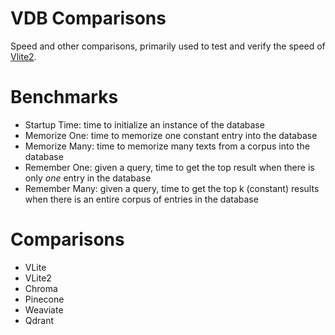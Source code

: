 # VDB Comparisons
Speed and other comparisons, primarily used to test and verify the speed of [Vlite2](https://github.com/raydelvecchio/vlite-v2). 

# Benchmarks
* Startup Time: time to initialize an instance of the database
* Memorize One: time to memorize one constant entry into the database
* Memorize Many: time to memorize many texts from a corpus into the database
* Remember One: given a query, time to get the top result when there is only *one* entry in the database
* Remember Many: given a query, time to get the top k (constant) results when there is an entire corpus of entries in the database

# Comparisons
* VLite
* VLite2
* Chroma
* Pinecone
* Weaviate
* Qdrant